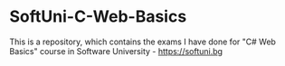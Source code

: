 # SoftUni-C-Web-Basics

This is a repository, which contains the exams I have done for "C# Web Basics" course in Software University - https://softuni.bg
